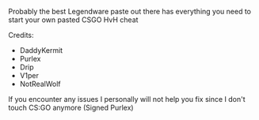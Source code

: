 Probably the best Legendware paste out there 
has everything you need to start your own pasted CSGO HvH cheat

Credits:
- DaddyKermit
- Purlex
- Drip
- V1per
- NotRealWolf


If you encounter any issues I personally will not help you fix since I don't touch CS:GO anymore (Signed Purlex)
